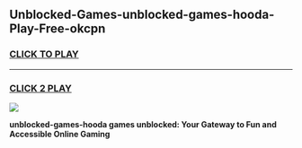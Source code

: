
## Unblocked-Games-unblocked-games-hooda-Play-Free-okcpn
<h3>
<a href="https://premium76.site?title=unblocked-games-hooda&ref=23A">CLICK TO PLAY</a></h3>
<hr>

<h3>
<a href="https://premium76.site?title=unblocked-games-hooda&ref=23A">CLICK 2 PLAY</a>
  
</h3>

<a href="https://premium76.site?title=unblocked-games-hooda&ref=23A"><img src="https://clearcache.store/games.png"></a>


**unblocked-games-hooda games unblocked: Your Gateway to Fun and Accessible Online Gaming**
